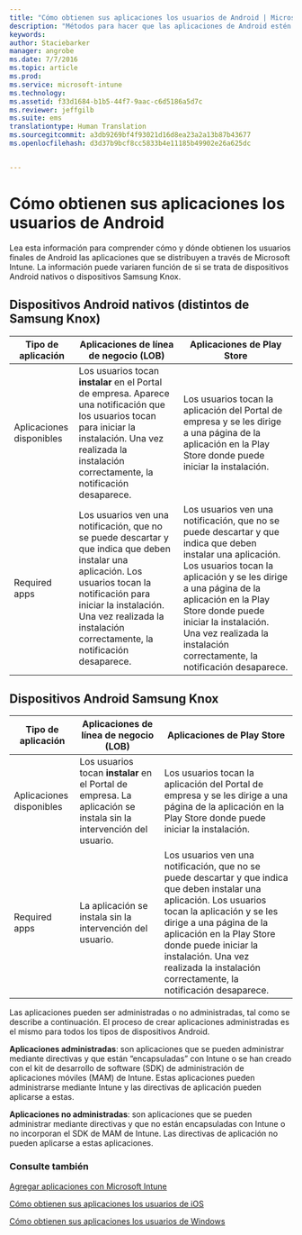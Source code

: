 ```yaml
---
title: "Cómo obtienen sus aplicaciones los usuarios de Android | Microsoft Intune"
description: "Métodos para hacer que las aplicaciones de Android estén disponibles para los usuarios finales"
keywords: 
author: Staciebarker
manager: angrobe
ms.date: 7/7/2016
ms.topic: article
ms.prod: 
ms.service: microsoft-intune
ms.technology: 
ms.assetid: f33d1684-b1b5-44f7-9aac-c6d5186a5d7c
ms.reviewer: jeffgilb
ms.suite: ems
translationtype: Human Translation
ms.sourcegitcommit: a3db9269bf4f93021d16d8ea23a2a13b87b43677
ms.openlocfilehash: d3d37b9bcf8cc5833b4e11185b49902e26a625dc


---
```



# Cómo obtienen sus aplicaciones los usuarios de Android
Lea esta información para comprender cómo y dónde obtienen los usuarios finales de Android las aplicaciones que se distribuyen a través de Microsoft Intune. La información puede variaren función de si se trata de dispositivos Android nativos o dispositivos Samsung Knox.

## Dispositivos Android nativos (distintos de Samsung Knox)

| Tipo de aplicación | Aplicaciones de línea de negocio (LOB) | Aplicaciones de Play Store  |
| ------------- |-------------| -----|
| Aplicaciones disponibles      | Los usuarios tocan **instalar** en el Portal de empresa. Aparece una notificación que los usuarios tocan para iniciar la instalación. Una vez realizada la instalación correctamente, la notificación desaparece. | Los usuarios tocan la aplicación del Portal de empresa y se les dirige a una página de la aplicación en la Play Store donde puede iniciar la instalación.|
| Required apps      | Los usuarios ven una notificación, que no se puede descartar y que indica que deben instalar una aplicación. Los usuarios tocan la notificación para iniciar la instalación. Una vez realizada la instalación correctamente, la notificación desaparece.    | Los usuarios ven una notificación, que no se puede descartar y que indica que deben instalar una aplicación. Los usuarios tocan la aplicación y se les dirige a una página de la aplicación en la Play Store donde puede iniciar la instalación. Una vez realizada la instalación correctamente, la notificación desaparece. |

## Dispositivos Android Samsung Knox

| Tipo de aplicación | Aplicaciones de línea de negocio (LOB) | Aplicaciones de Play Store  |
| ------------- |-------------| -----|
| Aplicaciones disponibles      | Los usuarios tocan **instalar** en el Portal de empresa. La aplicación se instala sin la intervención del usuario. | Los usuarios tocan la aplicación del Portal de empresa y se les dirige a una página de la aplicación en la Play Store donde puede iniciar la instalación.|
| Required apps      | La aplicación se instala sin la intervención del usuario.    | Los usuarios ven una notificación, que no se puede descartar y que indica que deben instalar una aplicación. Los usuarios tocan la aplicación y se les dirige a una página de la aplicación en la Play Store donde puede iniciar la instalación. Una vez realizada la instalación correctamente, la notificación desaparece. |

Las aplicaciones pueden ser administradas o no administradas, tal como se describe a continuación. El proceso de crear aplicaciones administradas es el mismo para todos los tipos de dispositivos Android.

**Aplicaciones administradas**: son aplicaciones que se pueden administrar mediante directivas y que están “encapsuladas” con Intune o se han creado con el kit de desarrollo de software (SDK) de administración de aplicaciones móviles (MAM) de Intune. Estas aplicaciones pueden administrarse mediante Intune y las directivas de aplicación pueden aplicarse a estas.

**Aplicaciones no administradas**: son aplicaciones que se pueden administrar mediante directivas y que no están encapsuladas con Intune o no incorporan el SDK de MAM de Intune. Las directivas de aplicación no pueden aplicarse a estas aplicaciones.

### Consulte también
[Agregar aplicaciones con Microsoft Intune](/intune/deploy-use/add-apps)

[Cómo obtienen sus aplicaciones los usuarios de iOS](how-your-ios-users-get-their-apps.md)

[Cómo obtienen sus aplicaciones los usuarios de Windows](how-your-windows-users-get-their-apps.md)



<!--HONumber=Sep16_HO5-->


